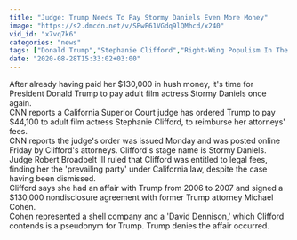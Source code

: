 ```yaml
---
title: "Judge: Trump Needs To Pay Stormy Daniels Even More Money"
image: "https://s2.dmcdn.net/v/SPwF61VGdq9lQMhcd/x240"
vid_id: "x7vq7k6"
categories: "news"
tags: ["Donald Trump","Stephanie Clifford","Right-Wing Populism In The United States"]
date: "2020-08-28T15:33:02+03:00"
---
```

After already having paid her $130,000 in hush money, it's time for President Donald Trump to pay adult film actress Stormy Daniels once again.  <br>CNN reports a California Superior Court judge has ordered Trump to pay $44,100 to adult film actress Stephanie Clifford, to reimburse her attorneys' fees.  <br>CNN reports the judge's order was issued Monday and was posted online Friday by Clifford's attorneys. Clifford's stage name is Stormy Daniels.  <br>Judge Robert Broadbelt III ruled that Clifford was entitled to legal fees, finding her the 'prevailing party' under California law, despite the case having been dismissed.  <br>Clifford says she had an affair with Trump from 2006 to 2007 and signed a $130,000 nondisclosure agreement with former Trump attorney Michael Cohen.  <br>Cohen represented a shell company and a 'David Dennison,' which Clifford contends is a pseudonym for Trump. Trump denies the affair occurred.
